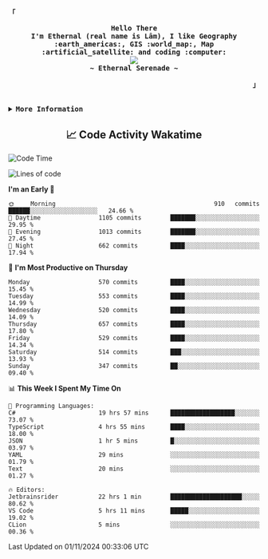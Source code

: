 <!-- Ethernal GitHub Profile -->
<div align="justify">

<!-- Profile -->
<p align="left"><strong><samp>「</samp></strong></p>
  <p align="center">
    <samp>
      <b>
        Hello There
      <br>
        I'm Ethernal (real name is Lâm), I like Geography :earth_americas:, GIS :world_map:, Map :artificial_satellite: and coding :computer:
      </b>
      <br>
        <image src="https://readme-typing-svg.herokuapp.com?font=Iosevka&size=16&color=6791c9&center=true&width=410&height=45&lines=Making%20world%20better%20by%20coding.">
      <br>
      <b>
        ~ Ethernal Serenade ~
      </b>
    </samp>
  </p>
<p align="right"><strong><samp>」</samp></strong></p>

<br>

<details>
<summary><samp><b>More Information</b></samp></summary>

<h2></h2><br>

<!-- Contact Me -->
<p align="center">
  <samp>
    [<a href="https://www.facebook.com/bavuongdaradi.3990">facebook</a>]
    [<a href="mailto:nguyenduclam0605@gmail.com">gmail</a>]
  </samp>
</p>

<h2></h2><br>

<!-- Profile Views Badge -->
<p align="center">
  <samp>
  <a href="#--------">
    <img src="https://komarev.com/ghpvc/?username=ethernal-serenade&label=Profile+Views&color=grey" alt="profile views" /> 
  </a>
  </samp>
</p>

<!-- Github Trophy -->
<div align="center">
  <table>
    <tr>
      <td><a href="#--------"><img align="center" alt="GitHub Trophy" src="https://github-trophies.vercel.app/?username=ethernal-serenade&rank=SECRET,SSS,SS,S,AAA,AA,A&row=2&column=3&margin-w=15&margin-h=15&no-frame=true&theme=nord"></a></td>
    </tr>
  </table>
</div>

<!-- Github Stats -->
<div align="center">
  <table>
    <tr>
      <td><a href="#--------"><img height="137px" align="center" alt="GitHub Stats" src="https://github-readme-stats.vercel.app/api?username=ethernal-serenade&count_private=true&show_icons=true&include_all_commits=true&line_height=21&hide_border=true&theme=nord"/></a></td>
      <td><a href="#--------"><img height="137px" align="center" alt="Top Language" src="https://github-readme-stats.vercel.app/api/top-langs/?username=ethernal-serenade&layout=compact&line_height=21&hide_border=true&theme=nord"/></a></td>
    </tr>
	<tr>
	  <td colspan="2" align="center"><a href="#--------"><img alt="GitHub Streak" src="https://github-readme-streak-stats.herokuapp.com/?user=Ethernal-Serenade&theme=algolia"></a></td>
	</tr>
  </table>
</div>
</details>

<h2 align='center'> 📈 Code Activity Wakatime </h2>

<!--START_SECTION:waka-->
![Code Time](http://img.shields.io/badge/Code%20Time-599%20hrs%2020%20mins-blue)

![Lines of code](https://img.shields.io/badge/From%20Hello%20World%20I%27ve%20Written-14.3%20million%20lines%20of%20code-blue)

**I'm an Early 🐤** 

```text
🌞 Morning                910 commits         ██████░░░░░░░░░░░░░░░░░░░   24.66 % 
🌆 Daytime                1105 commits        ███████░░░░░░░░░░░░░░░░░░   29.95 % 
🌃 Evening                1013 commits        ███████░░░░░░░░░░░░░░░░░░   27.45 % 
🌙 Night                  662 commits         ████░░░░░░░░░░░░░░░░░░░░░   17.94 % 
```
📅 **I'm Most Productive on Thursday** 

```text
Monday                   570 commits         ████░░░░░░░░░░░░░░░░░░░░░   15.45 % 
Tuesday                  553 commits         ████░░░░░░░░░░░░░░░░░░░░░   14.99 % 
Wednesday                520 commits         ████░░░░░░░░░░░░░░░░░░░░░   14.09 % 
Thursday                 657 commits         ████░░░░░░░░░░░░░░░░░░░░░   17.80 % 
Friday                   529 commits         ████░░░░░░░░░░░░░░░░░░░░░   14.34 % 
Saturday                 514 commits         ███░░░░░░░░░░░░░░░░░░░░░░   13.93 % 
Sunday                   347 commits         ██░░░░░░░░░░░░░░░░░░░░░░░   09.40 % 
```


📊 **This Week I Spent My Time On** 

```text
💬 Programming Languages: 
C#                       19 hrs 57 mins      ██████████████████░░░░░░░   73.07 % 
TypeScript               4 hrs 55 mins       ████░░░░░░░░░░░░░░░░░░░░░   18.00 % 
JSON                     1 hr 5 mins         █░░░░░░░░░░░░░░░░░░░░░░░░   03.97 % 
YAML                     29 mins             ░░░░░░░░░░░░░░░░░░░░░░░░░   01.79 % 
Text                     20 mins             ░░░░░░░░░░░░░░░░░░░░░░░░░   01.27 % 

🔥 Editors: 
Jetbrainsrider           22 hrs 1 min        ████████████████████░░░░░   80.62 % 
VS Code                  5 hrs 11 mins       █████░░░░░░░░░░░░░░░░░░░░   19.02 % 
CLion                    5 mins              ░░░░░░░░░░░░░░░░░░░░░░░░░   00.36 % 
```


 Last Updated on 01/11/2024 00:33:06 UTC
<!--END_SECTION:waka-->
